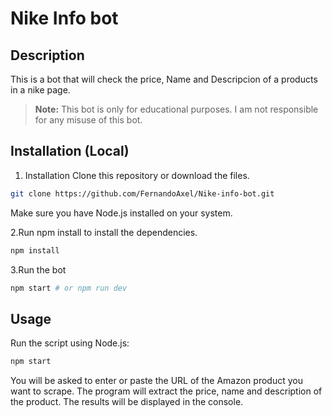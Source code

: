 # Nike Info bot

## Description

This is a bot that will check the price, Name and Descripcion of a products in a nike page.

> **Note:** This bot is only for educational purposes. I am not responsible for any misuse of this bot.

## Installation (Local)

1. Installation
Clone this repository or download the files.

```bash
git clone https://github.com/FernandoAxel/Nike-info-bot.git
```

Make sure you have Node.js installed on your system.

2.Run npm install to install the dependencies.

```bash
npm install
```

3.Run the bot

```bash
npm start # or npm run dev
```



## Usage

Run the script using Node.js:

```bash
npm start 
```
You will be asked to enter or paste the URL of the Amazon product you want to scrape.
The program will extract the price, name and description of the product.
The results will be displayed in the console.